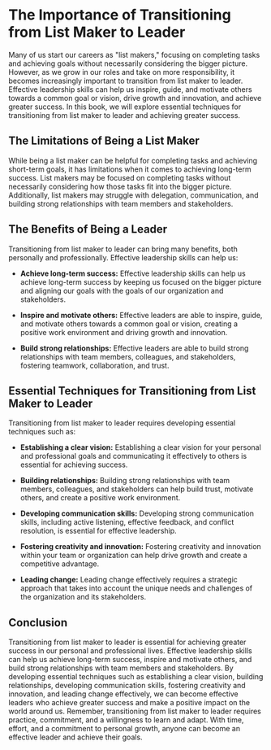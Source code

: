 The Importance of Transitioning from List Maker to Leader
=======================================================================

Many of us start our careers as "list makers," focusing on completing tasks and achieving goals without necessarily considering the bigger picture. However, as we grow in our roles and take on more responsibility, it becomes increasingly important to transition from list maker to leader. Effective leadership skills can help us inspire, guide, and motivate others towards a common goal or vision, drive growth and innovation, and achieve greater success. In this book, we will explore essential techniques for transitioning from list maker to leader and achieving greater success.

The Limitations of Being a List Maker
-------------------------------------

While being a list maker can be helpful for completing tasks and achieving short-term goals, it has limitations when it comes to achieving long-term success. List makers may be focused on completing tasks without necessarily considering how those tasks fit into the bigger picture. Additionally, list makers may struggle with delegation, communication, and building strong relationships with team members and stakeholders.

The Benefits of Being a Leader
------------------------------

Transitioning from list maker to leader can bring many benefits, both personally and professionally. Effective leadership skills can help us:

* **Achieve long-term success:** Effective leadership skills can help us achieve long-term success by keeping us focused on the bigger picture and aligning our goals with the goals of our organization and stakeholders.

* **Inspire and motivate others:** Effective leaders are able to inspire, guide, and motivate others towards a common goal or vision, creating a positive work environment and driving growth and innovation.

* **Build strong relationships:** Effective leaders are able to build strong relationships with team members, colleagues, and stakeholders, fostering teamwork, collaboration, and trust.

Essential Techniques for Transitioning from List Maker to Leader
----------------------------------------------------------------

Transitioning from list maker to leader requires developing essential techniques such as:

* **Establishing a clear vision:** Establishing a clear vision for your personal and professional goals and communicating it effectively to others is essential for achieving success.

* **Building relationships:** Building strong relationships with team members, colleagues, and stakeholders can help build trust, motivate others, and create a positive work environment.

* **Developing communication skills:** Developing strong communication skills, including active listening, effective feedback, and conflict resolution, is essential for effective leadership.

* **Fostering creativity and innovation:** Fostering creativity and innovation within your team or organization can help drive growth and create a competitive advantage.

* **Leading change:** Leading change effectively requires a strategic approach that takes into account the unique needs and challenges of the organization and its stakeholders.

Conclusion
----------

Transitioning from list maker to leader is essential for achieving greater success in our personal and professional lives. Effective leadership skills can help us achieve long-term success, inspire and motivate others, and build strong relationships with team members and stakeholders. By developing essential techniques such as establishing a clear vision, building relationships, developing communication skills, fostering creativity and innovation, and leading change effectively, we can become effective leaders who achieve greater success and make a positive impact on the world around us. Remember, transitioning from list maker to leader requires practice, commitment, and a willingness to learn and adapt. With time, effort, and a commitment to personal growth, anyone can become an effective leader and achieve their goals.
